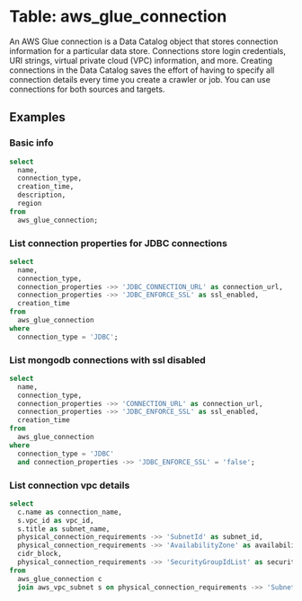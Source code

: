 # Table: aws_glue_connection

An AWS Glue connection is a Data Catalog object that stores connection information for a particular data store. Connections store login credentials, URI strings, virtual private cloud (VPC) information, and more. Creating connections in the Data Catalog saves the effort of having to specify all connection details every time you create a crawler or job. You can use connections for both sources and targets.

## Examples

### Basic info

```sql
select
  name,
  connection_type,
  creation_time,
  description,
  region
from
  aws_glue_connection;
```

### List connection properties for JDBC connections

```sql
select
  name,
  connection_type,
  connection_properties ->> 'JDBC_CONNECTION_URL' as connection_url,
  connection_properties ->> 'JDBC_ENFORCE_SSL' as ssl_enabled,
  creation_time
from
  aws_glue_connection
where
  connection_type = 'JDBC';
```

### List mongodb connections with ssl disabled

```sql
select
  name,
  connection_type,
  connection_properties ->> 'CONNECTION_URL' as connection_url,
  connection_properties ->> 'JDBC_ENFORCE_SSL' as ssl_enabled,
  creation_time
from
  aws_glue_connection
where
  connection_type = 'JDBC'
  and connection_properties ->> 'JDBC_ENFORCE_SSL' = 'false';
```

### List connection vpc details

```sql
select
  c.name as connection_name,
  s.vpc_id as vpc_id,
  s.title as subnet_name,
  physical_connection_requirements ->> 'SubnetId' as subnet_id,
  physical_connection_requirements ->> 'AvailabilityZone' as availability_zone,
  cidr_block,
  physical_connection_requirements ->> 'SecurityGroupIdList' as security_group_ids
from
  aws_glue_connection c
  join aws_vpc_subnet s on physical_connection_requirements ->> 'SubnetId' = s.subnet_id;
```